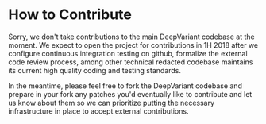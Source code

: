 # How to Contribute

Sorry, we don't take contributions to the main DeepVariant codebase at the
moment. We expect to open the project for contributions in 1H 2018 after we
configure continuous integration testing on github, formalize the external code
review process, among other technical redacted
codebase maintains its current high quality coding and testing standards.

In the meantime, please feel free to fork the DeepVariant codebase and prepare
in your fork any patches you'd eventually like to contribute and let us know
about them so we can prioritize putting the necessary infrastructure in place
to accept external contributions.
